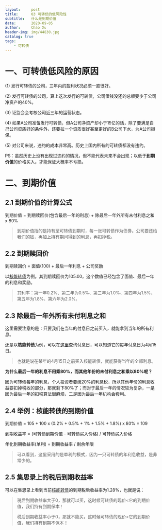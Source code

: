```yaml
---
layout:     post
title:      03 可转债的低风险性
subtitle:   什么是到期价值
date:       2020-09-05
author:     Chao Xu
header-img: img/44830.jpg
catalog: true
tags:
    - 可转债
---
```


# 一、可转债低风险的原因

(1) 发行可转债的公司，三年内的盈利状况必须一直很好。

(2) 发行可转债的公司，算上这次发行的可转债，公司借钱没还的总额要少于公司净资产的40%。

(3) 证监会会考核公司近三年的运营状态。

(4) 如果A公司准备发行可转债，但A公司净资产却小于15亿的话，除了要满足自己公司资质好的条件外，还要拉一个资质很好甚至更好的B公司下水，为A公司担保。

(5) 对公司来说，违约的成本非常高。历史上国内所有的可转债都没有违约。

PS：虽然历史上没有出现过违约的情况，但不能代表未来不会出现；以低于**到期价值**的价格买入，才能保证大概率不亏损。

# 二、到期价值

## 2.1 到期价值的计算公式

到期价值 = 到期赎回价(包含最后一年的利息) + 除最后一年外所有未付利息之和 x 80%

> 到期价值指的是持有至可转债到期时，每一张可转债作为债券，公司要还给我们的钱，再加上持有期间得到的利息，再扣掉税。

## 2.2 到期赎回价

到期赎回价 = 面值(100) + 最后一年利息 + 公司奖励

以[核能转债](https://www.jisilu.cn/data/convert_bond_detail/113026)为例，其到期赎回价为105.00，这个数值已经包含了面值、最后一年的利息和奖励。

> 其利率：第一年0.2%、第二年为0.5%、第三年为1.0%、第四年为1.5%、第五年为1.8%、第六年为2.0%。

## 2.3 除最后一年外所有未付利息之和

这里需要注意的是：只要我们在当年的付息日之前买入，就能拿到当年的所有利息。

还是以**核能转债**为例，可以在[这里](http://quote.eastmoney.com/bond/sh113026.html)查询付息日，可以知道它的每年付息日为4月15日。

> 也就是说在某年的4月15日之前买入核能转债，就能获得当年的全部利息。

**为什么最后一年的利息不用乘80%，而其他年份的未付利息之和乘以80%呢？**

因为可转债每年的利息，个人投资者要缴20%的利息税，所以其他年份的利息收益要扣掉税收的部分，那就剩下80%了；而对于最后一年的情况较为复杂，一是因为最后一年的扣税算法很麻烦，二是因为最后一年机构会套利。

## 2.4 举例：核能转债的到期价值

到期价值 = 105 + 100 x (0.2% + 0.5% + 1% + 1.5% + 1.8%) x 80% = 109

到期收益率 = (可转债到期价值 - 可转债买入价格) / 可转债买入价格

年化到期收益率(单利) = 到期收益率 / 剩余年限

> 可以看到，这里采用的是单利的模式，因为一只可转债的年利息收益，是非常少的。

## 2.5 集思录上的税后到期收益率

可以在集思录上看到当前[核能转债](https://www.jisilu.cn/data/convert_bond_detail/113026)的到期税后收益率为1.28%，也就是说：

> 税后到期收益率大于0，那就可以买，这时候可转债的现价<它的到期价值，我们持有到期保本！
>
> 税后到期收益率小于0，那就不能买，这时候可转债的现价>它的到期价值，我们持有到期不保本！

